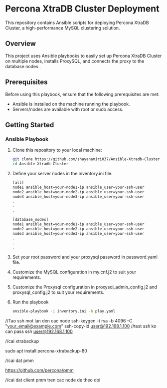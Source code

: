 # Percona XtraDB Cluster Deployment

This repository contains Ansible scripts for deploying Percona XtraDB Cluster, a high-performance MySQL clustering solution.

## Overview

This project uses Ansible playbooks to easily set up Percona XtraDB Cluster on multiple nodes, installs ProxySQL, and connects the proxy to the database nodes .

## Prerequisites

Before using this playbook, ensure that the following prerequisites are met:

- Ansible is installed on the machine running the playbook.
- Servers/nodes are available with root or sudo access.

## Getting Started

### Ansible Playbook

1. Clone this repository to your local machine:

   ```bash
   git clone https://github.com/shayanamiri037/Ansible-Xtradb-Cluster
   cd Ansible-Xtradb-Cluster
   
2. Define your server nodes in the inventory.ini file:

   ```bash
   [all]
   node1 ansible_host=your-node1-ip ansible_user=your-ssh-user
   node2 ansible_host=your-node2-ip ansible_user=your-ssh-user
   node3 ansible_host=your-node3-ip ansible_user=your-ssh-user
   .
   .
   .
   
   [database_nodes]
   node1 ansible_host=your-node1-ip ansible_user=your-ssh-user
   node2 ansible_host=your-node2-ip ansible_user=your-ssh-user
   node3 ansible_host=your-node3-ip ansible_user=your-ssh-user
   .
   .
   .

3. Set your root password and your proxysql password in password.yaml file.
4. Customize the MySQL configuration in my.cnf.j2 to suit your requirements.
5. Customize the Proxysql configuration in proxysql_admin_config.j2 and proxysql_config.j2 to suit your requirements.
6. Run the playbook

   ```bash
   ansible-playbook -i inventory.ini -b play.yaml


//Tao ssh mot lan den cac node
ssh-keygen -t rsa -b 4096 -C "your_email@example.com"
ssh-copy-id user@192.168.1.100
//test ssh ko can pass
ssh user@192.168.1.100

//cai xtrabackup

sudo apt install percona-xtrabackup-80

//cai dat pmm 

https://github.com/percona/pmm

//cai dat client pmm tren cac node de theo doi
